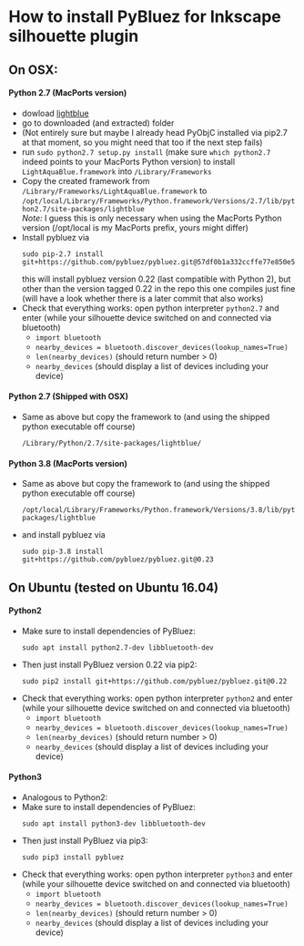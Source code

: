 # How to install PyBluez for Inkscape silhouette plugin

## On OSX:

#### Python 2.7 (MacPorts version)
-  dowload [lightblue](https://github.com/0-1-0/lightblue-0.4)
-  go to downloaded (and extracted) folder
-  (Not entirely sure but maybe I already head PyObjC  installed via pip2.7 at that moment, so you might need that too if the next step fails)
-  run `sudo python2.7 setup.py install` (make sure `which python2.7` indeed points to your MacPorts Python version) to install `LightAquaBlue.framework` into  `/Library/Frameworks`
-  Copy the created framework from `/Library/Frameworks/LightAquaBlue.framework` to `/opt/local/Library/Frameworks/Python.framework/Versions/2.7/lib/python2.7/site-packages/lightblue`  
   *Note:* I guess this is only necessary when using the MacPorts Python version (/opt/local is my MacPorts prefix, yours might differ)
-  Install pybluez via
   ```
   sudo pip-2.7 install git+https://github.com/pybluez/pybluez.git@57df0b1a332ccffe77e850e5e7c10fd856bb640f
   ```
   this will install pybluez version 0.22 (last compatible with Python 2), but other than the version tagged 0.22 in the repo this one compiles just fine (will have a look whether there is a later commit that also works)
-  Check that everything works: open python interpreter `python2.7` and enter (while your silhouette device switched on and connected via bluetooth)
   - `import bluetooth`
   - `nearby_devices = bluetooth.discover_devices(lookup_names=True)`
   - `len(nearby_devices)`  (should return number > 0)
   - `nearby_devices` (should display a list of devices including your device)

#### Python 2.7 (Shipped with OSX)
- Same as above but copy the framework to (and using the shipped python executable off course)
  ```
  /Library/Python/2.7/site-packages/lightblue/
  ```

#### Python 3.8 (MacPorts version)
- Same as above but copy the framework to (and using the shipped python executable off course)
  ```
  /opt/local/Library/Frameworks/Python.framework/Versions/3.8/lib/python3.8/site-packages/lightblue
  ```
- and install pybluez via
   ```
   sudo pip-3.8 install git+https://github.com/pybluez/pybluez.git@0.23
   ```

## On Ubuntu (tested on Ubuntu 16.04)
#### Python2
- Make sure to install dependencies of PyBluez:
  ```
  sudo apt install python2.7-dev libbluetooth-dev
  ```
- Then just install PyBluez version 0.22 via pip2:
  ```
  sudo pip2 install git+https://github.com/pybluez/pybluez.git@0.22
  ```
-  Check that everything works: open python interpreter `python2` and enter (while your silhouette device switched on and connected via bluetooth)
   - `import bluetooth`
   - `nearby_devices = bluetooth.discover_devices(lookup_names=True)`
   - `len(nearby_devices)`  (should return number > 0)
   - `nearby_devices` (should display a list of devices including your device)

#### Python3
- Analogous to Python2:
- Make sure to install dependencies of PyBluez:
  ```
  sudo apt install python3-dev libbluetooth-dev
  ```
- Then just install PyBluez via pip3:
  ```
  sudo pip3 install pybluez
  ```
-  Check that everything works: open python interpreter `python3` and enter (while your silhouette device switched on and connected via bluetooth)
   - `import bluetooth`
   - `nearby_devices = bluetooth.discover_devices(lookup_names=True)`
   - `len(nearby_devices)`  (should return number > 0)
   - `nearby_devices` (should display a list of devices including your device)
